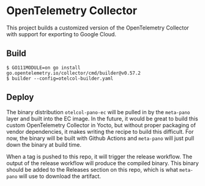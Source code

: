 # OpenTelemetry Collector

This project builds a customized version of the OpenTelemetry Collector with support for exporting to Google Cloud.

## Build

```
$ GO111MODULE=on go install go.opentelemetry.io/collector/cmd/builder@v0.57.2
$ builder --config=otelcol-builder.yaml
```

## Deploy

The binary distribution `otelcol-pano-ec` will be pulled in by the `meta-pano` layer and built into the EC image. In the future, it would be great to build this custom OpenTelemetry Collector in Yocto, but without proper packaging of vendor dependencies, it makes writing the recipe to build this difficult. For now, the binary will be built with Github Actions and `meta-pano` will just pull down the binary at build time.

When a tag is pushed to this repo, it will trigger the release workflow. The output of the release workflow will produce the compiled binary. This binary should be added to the Releases section on this repo, which is what `meta-pano` will use to download the artifact.
